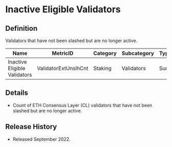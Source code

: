 # Inactive Eligible Validators

## Definition

Validators that have not been slashed but are no longer active.

| Name                         | MetricID             | Category | Subcategory | Type | Unit       | Interval |
| ---------------------------- | -------------------- | -------- | ----------- | ---- | ---------- | -------- |
| Inactive Eligible Validators | ValidatorExtUnslhCnt | Staking  | Validators  | Sum  | Validators | 1 day    |

## Details

* Count of ETH Consensus Layer (CL) validators that have not been slashed but are no longer active.

## Release History

* Released September 2022.
